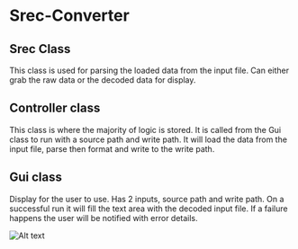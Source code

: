 # Srec-Converter

## Srec Class

This class is used for parsing the loaded data from the input file. Can either grab the raw data or the decoded data for display. 

## Controller class

This class is where the majority of logic is stored. It is called from the Gui class to run with a source path and write path. It will load the data from the input file, parse then format and write to the write path. 

## Gui class

Display for the user to use. Has 2 inputs, source path and write path. On a successful run it will fill the text area with the decoded input file. If a failure happens the user will be notified with error details. 

![Alt text](https://snag.gy/fAkBb1.jpg)
